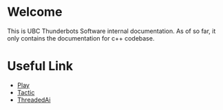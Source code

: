 # Welcome

This is UBC Thunderbots Software internal documentation. As of so far, it only contains the documentation for c++ codebase.

# Useful Link

- [Play](./classPlay.html)
- [Tactic](./classTactic.html)
- [ThreadedAi](./classThreadedAi.html)
